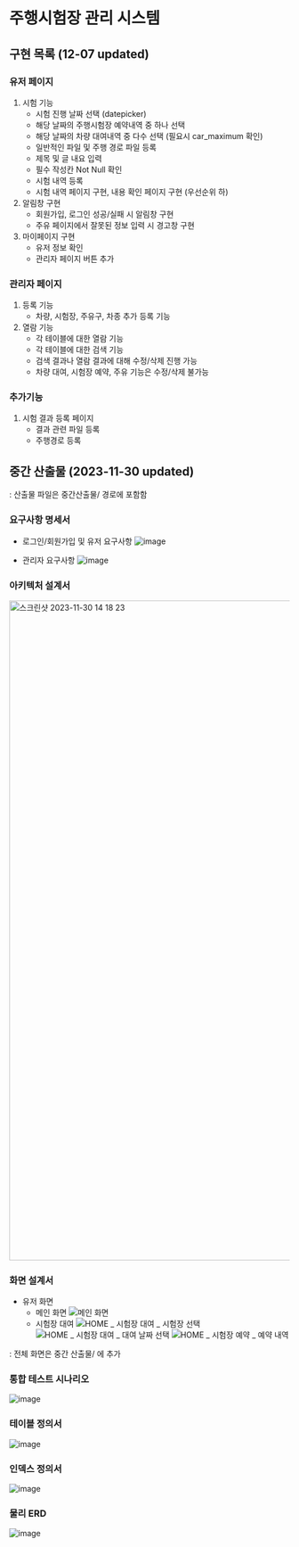 # 주행시험장 관리 시스템

## 구현 목록 (12-07 updated)
### 유저 페이지
1. 시험 기능
   - 시험 진행 날짜 선택 (datepicker)
   - 해당 날짜의 주행시험장 예약내역 중 하나 선택
   - 해당 날짜의 차량 대여내역 중 다수 선택 (필요시 car_maximum 확인)
   - 일반적인 파일 및 주행 경로 파일 등록
   - 제목 및 글 내요 입력
   - 필수 작성칸 Not Null 확인
   - 시험 내역 등록
   - 시험 내역 페이지 구현, 내용 확인 페이지 구현 (우선순위 하)
2. 알림창 구현
   - 회원가입, 로그인 성공/실패 시 알림창 구현
   - 주유 페이지에서 잘못된 정보 입력 시 경고창 구현
3. 마이페이지 구현
   - 유저 정보 확인
   - 관리자 페이지 버튼 추가
  
### 관리자 페이지
1. 등록 기능
   - 차량, 시험장, 주유구, 차종 추가 등록 기능
2. 열람 기능
   - 각 테이블에 대한 열람 기능
   - 각 테이블에 대한 검색 기능
   - 검색 결과나 열람 결과에 대해 수정/삭제 진행 가능
   - 차량 대여, 시험장 예약, 주유 기능은 수정/삭제 불가능
  
### 추가기능
1. 시험 결과 등록 페이지
   - 결과 관련 파일 등록
   - 주행경로 등록


## 중간 산출물 (2023-11-30 updated)
: 산출물 파일은 중간산출물/ 경로에 포함함
### 요구사항 명세서
- 로그인/회원가입 및 유저 요구사항
![image](https://github.com/Hegale/ProvingGroundManager/assets/92227496/2a95fa37-8416-45df-b508-108ccb6b149a)

- 관리자 요구사항
![image](https://github.com/Hegale/ProvingGroundManager/assets/92227496/e802a5b2-37a2-40b4-83a2-050aec216dfb)

### 아키텍처 설계서
<img width="1184" alt="스크린샷 2023-11-30 14 18 23" src="https://github.com/Hegale/ProvingGroundManager/assets/92227496/68a5aa96-86b1-436d-b38a-f505da9ae37e">

### 화면 설계서
- 유저 화면
   - 메인 화면
  ![메인 화면](https://github.com/Hegale/ProvingGroundManager/assets/92227496/96c8e538-84ce-494d-a0dc-8dd4c23ae87b)
   - 시험장 대여
  ![HOME _ 시험장 대여 _ 시험장 선택](https://github.com/Hegale/ProvingGroundManager/assets/92227496/9e73599f-2fe3-4556-95bc-3a777e264eb2)
   ![HOME _ 시험장 대여 _ 대여 날짜 선택](https://github.com/Hegale/ProvingGroundManager/assets/92227496/a811db30-7f6e-4d29-b365-5313a60feb25)
   ![HOME _ 시험장 예약 _ 예약 내역](https://github.com/Hegale/ProvingGroundManager/assets/92227496/da63c5b9-5166-4103-9047-f42dbbd1f776)

: 전체 화면은 중간 산출물/ 에 추가

### 통합 테스트 시나리오
![image](https://github.com/Hegale/ProvingGroundManager/assets/92227496/d9fd5197-cb2b-4690-9f8f-a7003c727c1c)

### 테이블 정의서
![image](https://github.com/Hegale/ProvingGroundManager/assets/92227496/ecb532bb-0928-459f-b573-58e55a92af69)

### 인덱스 정의서
![image](https://github.com/Hegale/ProvingGroundManager/assets/92227496/0cd8c0bc-2241-4d90-9031-8191bab48d18)

### 물리 ERD
![image](https://github.com/Hegale/ProvingGroundManager/assets/92227496/9c3ef1cb-dd37-41ad-b563-c068b4c045a1)

